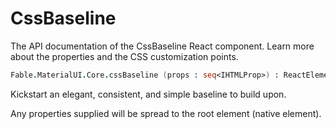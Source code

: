 # CssBaseline

<p class="description">The API documentation of the CssBaseline React component. Learn more about the properties and the CSS customization points.</p>

```fsharp
Fable.MaterialUI.Core.cssBaseline (props : seq<IHTMLProp>) : ReactElement
```

Kickstart an elegant, consistent, and simple baseline to build upon.

Any properties supplied will be spread to the root element (native element).

<!--## Demos-->

<!--- [Css Baseline](/style/css-baseline/)-->


